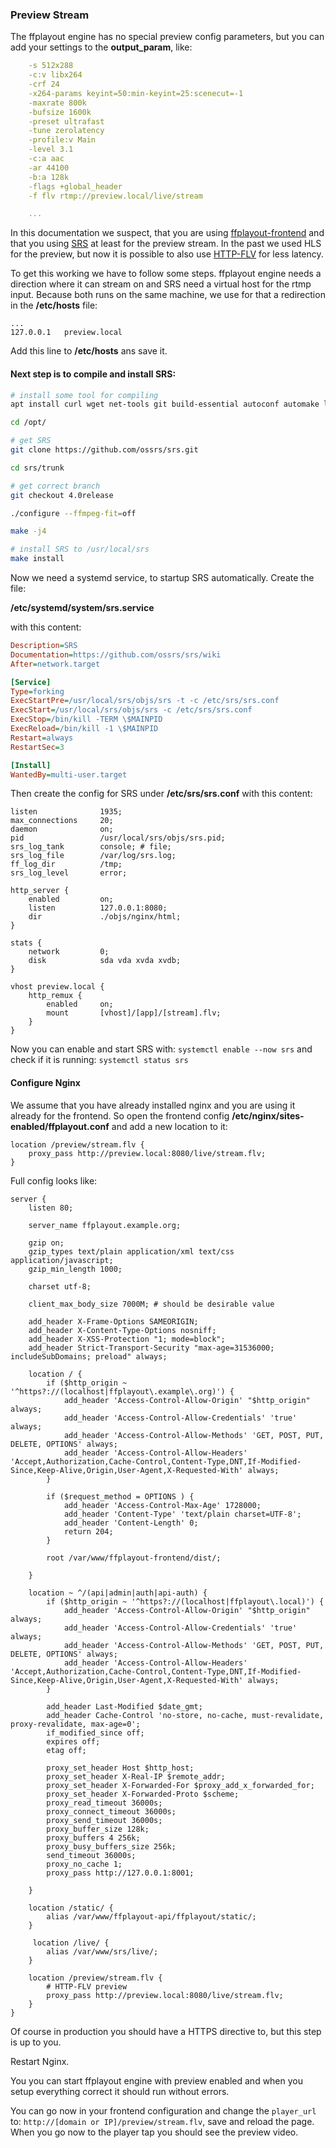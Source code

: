 ### Preview Stream

The ffplayout engine has no special preview config parameters, but you can add your settings to the **output_param**, like:

```YAML
    -s 512x288
    -c:v libx264
    -crf 24
    -x264-params keyint=50:min-keyint=25:scenecut=-1
    -maxrate 800k
    -bufsize 1600k
    -preset ultrafast
    -tune zerolatency
    -profile:v Main
    -level 3.1
    -c:a aac
    -ar 44100
    -b:a 128k
    -flags +global_header
    -f flv rtmp://preview.local/live/stream

    ...
```

In this documentation we suspect, that you are using [ffplayout-frontend](https://github.com/ffplayout/ffplayout-frontend) and that you using [SRS](https://github.com/ossrs/srs) at least for the preview stream. In the past we used HLS for the preview, but now it is possible to also use [HTTP-FLV](https://github.com/ossrs/srs/wiki/v4_EN_DeliveryHttpStream) for less latency.

To get this working we have to follow some steps. ffplayout engine needs a direction where it can stream on and SRS need a virtual host for the rtmp input. Because both runs on the same machine, we use for that a redirection in the **/etc/hosts** file:

```
...
127.0.0.1   preview.local
```

Add this line to **/etc/hosts** ans save it.

#### Next step is to compile and install SRS:

```BASH
# install some tool for compiling
apt install curl wget net-tools git build-essential autoconf automake libtool pkg-config gperf libssl-dev

cd /opt/

# get SRS
git clone https://github.com/ossrs/srs.git

cd srs/trunk

# get correct branch
git checkout 4.0release

./configure --ffmpeg-fit=off

make -j4

# install SRS to /usr/local/srs
make install

```

Now we need a systemd service, to startup SRS automatically. Create the file:

**/etc/systemd/system/srs.service**

with this content:

```INI
Description=SRS
Documentation=https://github.com/ossrs/srs/wiki
After=network.target

[Service]
Type=forking
ExecStartPre=/usr/local/srs/objs/srs -t -c /etc/srs/srs.conf
ExecStart=/usr/local/srs/objs/srs -c /etc/srs/srs.conf
ExecStop=/bin/kill -TERM \$MAINPID
ExecReload=/bin/kill -1 \$MAINPID
Restart=always
RestartSec=3

[Install]
WantedBy=multi-user.target
```

Then create the config for SRS under **/etc/srs/srs.conf** with this content:

```NGINX
listen              1935;
max_connections     20;
daemon              on;
pid                 /usr/local/srs/objs/srs.pid;
srs_log_tank        console; # file;
srs_log_file        /var/log/srs.log;
ff_log_dir          /tmp;
srs_log_level       error;

http_server {
    enabled         on;
    listen          127.0.0.1:8080;
    dir             ./objs/nginx/html;
}

stats {
    network         0;
    disk            sda vda xvda xvdb;
}

vhost preview.local {
    http_remux {
        enabled     on;
        mount       [vhost]/[app]/[stream].flv;
    }
}
```

Now you can enable and start SRS with: `systemctl enable --now srs` and check if it is running: `systemctl status srs`

#### Configure Nginx

We assume that you have already installed nginx and you are using it already for the frontend. So open the frontend config **/etc/nginx/sites-enabled/ffplayout.conf** and add a new location to it:

```NGINX
location /preview/stream.flv {
    proxy_pass http://preview.local:8080/live/stream.flv;
}
```

Full config looks like:

```NGINX
server {
    listen 80;

    server_name ffplayout.example.org;

    gzip on;
    gzip_types text/plain application/xml text/css application/javascript;
    gzip_min_length 1000;

    charset utf-8;

    client_max_body_size 7000M; # should be desirable value

    add_header X-Frame-Options SAMEORIGIN;
    add_header X-Content-Type-Options nosniff;
    add_header X-XSS-Protection "1; mode=block";
    add_header Strict-Transport-Security "max-age=31536000; includeSubDomains; preload" always;

    location / {
        if ($http_origin ~ '^https?://(localhost|ffplayout\.example\.org)') {
            add_header 'Access-Control-Allow-Origin' "$http_origin" always;
            add_header 'Access-Control-Allow-Credentials' 'true' always;
            add_header 'Access-Control-Allow-Methods' 'GET, POST, PUT, DELETE, OPTIONS' always;
            add_header 'Access-Control-Allow-Headers' 'Accept,Authorization,Cache-Control,Content-Type,DNT,If-Modified-Since,Keep-Alive,Origin,User-Agent,X-Requested-With' always;
        }

        if ($request_method = OPTIONS ) {
            add_header 'Access-Control-Max-Age' 1728000;
            add_header 'Content-Type' 'text/plain charset=UTF-8';
            add_header 'Content-Length' 0;
            return 204;
        }

        root /var/www/ffplayout-frontend/dist/;

    }

    location ~ ^/(api|admin|auth|api-auth) {
        if ($http_origin ~ '^https?://(localhost|ffplayout\.local)') {
            add_header 'Access-Control-Allow-Origin' "$http_origin" always;
            add_header 'Access-Control-Allow-Credentials' 'true' always;
            add_header 'Access-Control-Allow-Methods' 'GET, POST, PUT, DELETE, OPTIONS' always;
            add_header 'Access-Control-Allow-Headers' 'Accept,Authorization,Cache-Control,Content-Type,DNT,If-Modified-Since,Keep-Alive,Origin,User-Agent,X-Requested-With' always;
        }

        add_header Last-Modified $date_gmt;
        add_header Cache-Control 'no-store, no-cache, must-revalidate, proxy-revalidate, max-age=0';
        if_modified_since off;
        expires off;
        etag off;

        proxy_set_header Host $http_host;
        proxy_set_header X-Real-IP $remote_addr;
        proxy_set_header X-Forwarded-For $proxy_add_x_forwarded_for;
        proxy_set_header X-Forwarded-Proto $scheme;
        proxy_read_timeout 36000s;
        proxy_connect_timeout 36000s;
        proxy_send_timeout 36000s;
        proxy_buffer_size 128k;
        proxy_buffers 4 256k;
        proxy_busy_buffers_size 256k;
        send_timeout 36000s;
        proxy_no_cache 1;
        proxy_pass http://127.0.0.1:8001;

    }

    location /static/ {
        alias /var/www/ffplayout-api/ffplayout/static/;
    }

     location /live/ {
        alias /var/www/srs/live/;
    }

    location /preview/stream.flv {
        # HTTP-FLV preview
        proxy_pass http://preview.local:8080/live/stream.flv;
    }
}
```

Of course in production you should have a HTTPS directive to, but this step is up to you.

Restart Nginx.

You you can start ffplayout engine with preview enabled and when you setup everything correct it should run without errors.

You can go now in your frontend configuration and change the `player_url` to: `http://[domain or IP]/preview/stream.flv`, save and reload the page. When you go now to the player tap you should see the preview video.
